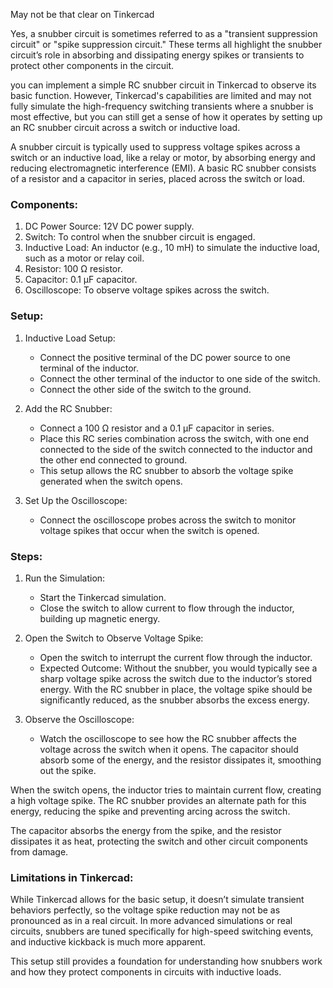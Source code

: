 
May not be that clear on Tinkercad

Yes, a snubber circuit is sometimes referred to as a "transient suppression circuit" or "spike suppression circuit." These terms all highlight the snubber circuit’s role in absorbing and dissipating energy spikes or transients to protect other components in the circuit.

you can implement a simple RC snubber circuit in Tinkercad to observe its basic function. However, Tinkercad's capabilities are limited and may not fully simulate the high-frequency switching transients where a snubber is most effective, but you can still get a sense of how it operates by setting up an RC snubber circuit across a switch or inductive load.

A snubber circuit is typically used to suppress voltage spikes across a switch or an inductive load, like a relay or motor, by absorbing energy and reducing electromagnetic interference (EMI). A basic RC snubber consists of a resistor and a capacitor in series, placed across the switch or load.

### Components:

1. DC Power Source: 12V DC power supply.
2. Switch: To control when the snubber circuit is engaged.
3. Inductive Load: An inductor (e.g., 10 mH) to simulate the inductive load, such as a motor or relay coil.
4. Resistor: 100 Ω resistor.
5. Capacitor: 0.1 µF capacitor.
6. Oscilloscope: To observe voltage spikes across the switch.

### Setup:

1. Inductive Load Setup:
   - Connect the positive terminal of the DC power source to one terminal of the inductor.
   - Connect the other terminal of the inductor to one side of the switch.
   - Connect the other side of the switch to the ground.

2. Add the RC Snubber:
   - Connect a 100 Ω resistor and a 0.1 µF capacitor in series.
   - Place this RC series combination across the switch, with one end connected to the side of the switch connected to the inductor and the other end connected to ground.
   - This setup allows the RC snubber to absorb the voltage spike generated when the switch opens.

3. Set Up the Oscilloscope:
   - Connect the oscilloscope probes across the switch to monitor voltage spikes that occur when the switch is opened.

### Steps:

1. Run the Simulation:
   - Start the Tinkercad simulation.
   - Close the switch to allow current to flow through the inductor, building up magnetic energy.

2. Open the Switch to Observe Voltage Spike:
   - Open the switch to interrupt the current flow through the inductor.
   - Expected Outcome: Without the snubber, you would typically see a sharp voltage spike across the switch due to the inductor’s stored energy. With the RC snubber in place, the voltage spike should be significantly reduced, as the snubber absorbs the excess energy.

3. Observe the Oscilloscope:
   - Watch the oscilloscope to see how the RC snubber affects the voltage across the switch when it opens. The capacitor should absorb some of the energy, and the resistor dissipates it, smoothing out the spike.

When the switch opens, the inductor tries to maintain current flow, creating a high voltage spike. The RC snubber provides an alternate path for this energy, reducing the spike and preventing arcing across the switch.

The capacitor absorbs the energy from the spike, and the resistor dissipates it as heat, protecting the switch and other circuit components from damage.

### Limitations in Tinkercad:

While Tinkercad allows for the basic setup, it doesn’t simulate transient behaviors perfectly, so the voltage spike reduction may not be as pronounced as in a real circuit. In more advanced simulations or real circuits, snubbers are tuned specifically for high-speed switching events, and inductive kickback is much more apparent.

This setup still provides a foundation for understanding how snubbers work and how they protect components in circuits with inductive loads.
